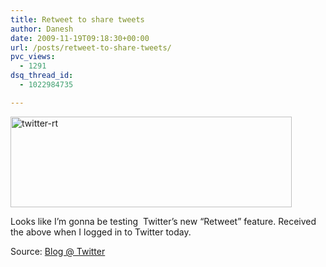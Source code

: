 ```yaml
---
title: Retweet to share tweets
author: Danesh
date: 2009-11-19T09:18:30+00:00
url: /posts/retweet-to-share-tweets/
pvc_views:
  - 1291
dsq_thread_id:
  - 1022984735

---
```

[<img loading="lazy" class="alignnone size-medium wp-image-1870" title="twitter-rt" src="/wp-content/uploads/2009/11/twitter-rt-450x145.png" alt="twitter-rt" width="450" height="145" srcset="/wp-content/uploads/2009/11/twitter-rt-450x145.png 450w, /wp-content/uploads/2009/11/twitter-rt.png 782w" sizes="(max-width: 450px) 100vw, 450px" />][1]

Looks like I&#8217;m gonna be testing  Twitter&#8217;s new &#8220;Retweet&#8221; feature. Received the above when I logged in to Twitter today.

Source: [Blog @ Twitter][2]

 [1]: /wp-content/uploads/2009/11/twitter-rt.png
 [2]: http://blog.twitter.com/2009/08/project-retweet-phase-one.html